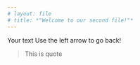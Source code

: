 ```yaml
---
# layout: file
# title: *"Welcome to our second file!"*
---
```

Your text
Use the left arrow to go back!
> This is quote
